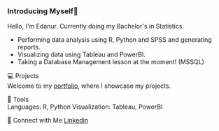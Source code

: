 ### Introducing Myself👋

Hello, I'm Edanur. Currently doing my Bachelor's in Statistics.  

- Performing data analysis using R, Python and SPSS and generating reports.  
- Visualizing data using Tableau and PowerBI.  
- Taking a Database Management lesson at the moment! (MSSQL)

💻 Projects  
Welcome to my [portfolio](https://github.com/Edanur-Y/Portfolio-Guide), where I showcase my projects.

🔧 Tools  
Languages: R, Python
Visualization: Tableau, PowerBI

🔗 Connect with Me
[Linkedin](https://www.linkedin.com/in/ledanuryilmazl/)

<!--
**Edanur-Y/Edanur-Y** is a ✨ _special_ ✨ repository because its `README.md` (this file) appears on your GitHub profile.

Here are some ideas to get you started:

- 🔭 I’m currently working on ...
- 🌱 I’m currently learning ...
- 👯 I’m looking to collaborate on ...
- 🤔 I’m looking for help with ...
- 💬 Ask me about ...
- 📫 How to reach me: ...
- 😄 Pronouns: ...
- ⚡ Fun fact: ...
-->
